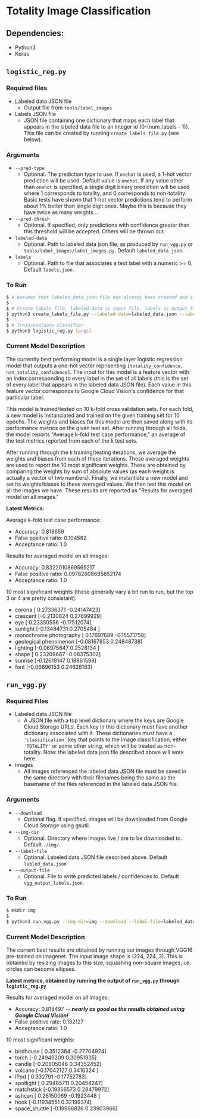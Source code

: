 # Totality Image Classification


## Dependencies:

- Python3
- Keras


## `logistic_reg.py`

### Required files

- Labeled data JSON file
  - Output file from `tools/label_images`
- Labels JSON file
  - JSON file containing one dictionary that maps each
    label that appears in the labeled data file to an integer
    id (0-(num_labels - 1)). This file can be created by running
    `create_labels_file.py` (see below).

### Arguments

- `--pred-type`
  - Optional. The prediction type to use. If `onehot` is used, a 1-hot vector prediction
    will be used. Default value is `onehot`. If any value other than `onehot` is
    specified, a single digit binary prediction will be used where 1 corresponds to
    totality, and 0 corresponds to non-totality. Basic tests have shown that 1-hot
    vector predictions tend to perform about 1% better than single digit ones. Maybe
    this is because they have twice as many weights...
- `--pred-thresh`
  - Optional. If specified, only predictions with confidence greater than this threshold
    will be accepted. Others will be thrown out.
- `labeled-data`
  - Optional. Path to labeled data json file, as produced by `run_vgg.py` or
    `tools/label_images/label_images.py`. Default `labeled_data.json`.
- `labels`
  - Optional. Path to file that associates a text label with a numeric >= 0.
    Default `labels.json`.


### To Run

```bash
$ # Assumes that labeled_data.json file has already been created and is in pwd
$
$ # Create labels file. labeled-data is input file, labels is output file
$ python3 create_labels_file.py --labeled-data=labeled_data.json --labels=labels.json
$
$ # Train/evaluate classifier
$ python3 logistic_reg.py [args]
```

### Current Model Description

The currently best performing model is a single layer logistic regression model
that outputs a one-hot vector reprisenting `[totality_confidence, non_totality_confidence]`.
The input for this model is a feature vector with an index corresponding to every label
in the set of all labels (this is the set of every label that appears in the labeled data JSON file).
Each value in this feature vector corresponds to Google Cloud Vision's confidence for that
particular label.

This model is trained/tested on 10 k-fold cross validation sets. For each fold, a new model
is instanciated and trained on the given training set for 10 epochs. The weights and
biases for this model are then saved along with its performance metrics on the given test set. 
After running through all folds, the model reports "Average k-fold test case performance," an 
average of the test metrics reported from each of the k test sets. 

After running through the k training/testing iterations, we average the weights and biases
from each of these iterations. These averaged weights are used to report the 10 most significant 
weights. These are obtained by comparing the weights by sum of absolute values (as each weight is 
actually a vector of two numbers). Finally, we instantiate a new model and set its weights/biases
to these averaged values. We then test this model on all the images we have. These results are
reported as "Results for averaged model on all images."

**Latest Metrics:**

Average k-fold test case performance:
- Accuracy: 0.818659
- False positive ratio: 0.104582
- Acceptance ratio: 1.0

Results for averaged model on all images:
- Accuracy: 0.8322010869565217
- False positive ratio: 0.09782608695652174
- Acceptance ratio: 1.0

10 most significant weights (these generally vary a bit run to run, but the top 3 or 4 are pretty consistant):
- corona [ 0.27336371 -0.24147423]
- crescent [-0.2130824   0.27699929]
- eye [ 0.23350556 -0.17512074]
- sunlight [-0.13484731  0.2705484 ]
- monochrome photography [ 0.17697689 -0.15571758]
- geological phenomenon [-0.08167853  0.24848738]
- lighting [-0.06975647  0.2528134 ]
- shape [ 0.23209687 -0.08375302]
- sunrise [-0.12619147  0.18861598]
- font [-0.06696153  0.24628183]


## `run_vgg.py`

### Required Files

- Labeled data JSON file
  - A JSON file with a top level dictionary where the keys are Google Cloud Storage
    URLs. Each key in this dictionary must have another dictionary associated with
    it. These dictionaries must have a `'classification'` key that points to the
    image classification, either `'TOTALITY'` or some other string, which will be treated
    as non-totality. Note: the labeled data json file described above will work here.
- Images
  - All images referenced the labeled data JSON file
    must be saved in the same directory with their filenames
    being the same as the basename of the files referenced in
    the labeled data JSON file.

### Arguments

- `--download`
  - Optional flag. If specified, images will be downloaded from Google Cloud Storage
    using gsutil.
- `--img-dir`
  - Optional. Directory where images live / are to be downloaded to. Default `./img/`.
- `--label-file`
  - Optional. Labeled data JSON file described above. Default `labled_data.json`
- `--output-file`
  - Optional. File to write predicted labels / confidences to. Default `vgg_output_labels.json`.

### To Run

```bash
$ mkdir img
$
$ python3 run_vgg.py --img-dir=img --download --label-file=labeled_data.json --output-file=vgg16-squash.json
```

### Current Model Description

The current best results are obtained by running our images through VGG16 pre-trained on imagenet.
The input image shape is (224, 224, 3). This is obtained by resizing images to this size, squashing
non-square images, i.e. circles can become ellipses.

**Latest metrics, obtained by running the output of `run_vgg.py` through `logistic_reg.py`**

Results for averaged model on all images:
- Accuracy: 0.818497 -- ***nearly as good as the results obtained using Google Cloud Vision!***
- False positive rate: 0.132127
- Acceptance ratio: 1.0

10 most significant weights:
- birdhouse [ 0.3512364  -0.27704924]
- torch [-0.24949209  0.30951935]
- candle [-0.20805046  0.34352452]
- volcano [-0.17042127  0.3416324 ]
- iPod [ 0.332791   -0.17752783]
- spotlight [ 0.29485711  0.20454247]
- matchstick [-0.19356573  0.28479972]
- ashcan [ 0.26150069 -0.1923448 ]
- hook [-0.11934551  0.32199374]
- space\_shuttle [-0.19966826  0.23903966]

